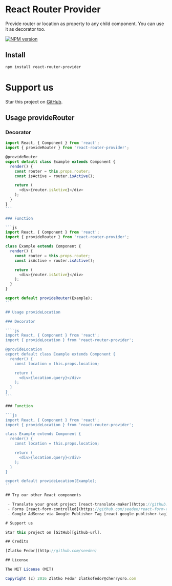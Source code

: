 # React Router Provider

Provide router or location as property to any child component. You can use it as decorator too.

[![NPM version][npm-image]][npm-url]

[npm-image]: https://img.shields.io/npm/v/react-router-provider.svg?style=flat-square
[npm-url]: https://www.npmjs.com/react-router-provider
[github-url]: https://github.com/seeden/react-router-provider


## Install
```sh
npm install react-router-provider
```


# Support us

Star this project on [GitHub][github-url].


## Usage provideRouter

### Decorator

````js
import React, { Component } from 'react';
import { provideRouter } from 'react-router-provider';

@provideRouter
export default class Example extends Component {
  render() {
    const router = this.props.router;
    const isActive = router.isActive();

    return (
      <div>{router.isActive}</div>
    );
  }
}
```

### Function

```js
import React, { Component } from 'react';
import { provideRouter } from 'react-router-provider';

class Example extends Component {
  render() {
    const router = this.props.router;
    const isActive = router.isActive();

    return (
      <div>{router.isActive}</div>
    );
  }
}

export default provideRouter(Example);
```

## Usage provideLocation

### Decorator

````js
import React, { Component } from 'react';
import { provideLocation } from 'react-router-provider';

@provideLocation
export default class Example extends Component {
  render() {
    const location = this.props.location;

    return (
      <div>{location.query}</div>
    );
  }
}
```

### Function

```js
import React, { Component } from 'react';
import { provideLocation } from 'react-router-provider';

class Example extends Component {
  render() {
    const location = this.props.location;

    return (
      <div>{location.query}</div>
    );
  }
}

export default provideLocation(Example);
```

## Try our other React components

 - Translate your great project [react-translate-maker](https://github.com/CherrySoftware/react-translate-maker)
 - Forms [react-form-controlled](https://github.com/seeden/react-form-controlled)
 - Google AdSense via Google Publisher Tag [react-google-publisher-tag](https://github.com/seeden/react-google-publisher-tag)

# Support us

Star this project on [GitHub][github-url].

## Credits

[Zlatko Fedor](http://github.com/seeden)

## License

The MIT License (MIT)

Copyright (c) 2016 Zlatko Fedor zlatkofedor@cherrysro.com
